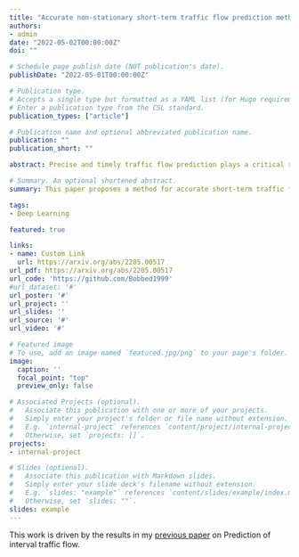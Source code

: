 ```yaml
---
title: "Accurate non-stationary short-term traffic flow prediction method"
authors:
- admin
date: "2022-05-02T00:00:00Z"
doi: ""

# Schedule page publish date (NOT publication's date).
publishDate: "2022-05-01T00:00:00Z"

# Publication type.
# Accepts a single type but formatted as a YAML list (for Hugo requirements).
# Enter a publication type from the CSL standard.
publication_types: ["article"]

# Publication name and optional abbreviated publication name.
publication: ""
publication_short: ""

abstract: Precise and timely traffic flow prediction plays a critical role in developing intelligent transportation systems and has attracted considerable attention in recent decades. Despite the significant progress in this area brought by deep learning, challenges remain. Traffic flows usually change dramatically in a short period, which prevents the current methods from accurately capturing the future trend and likely causes the over-fitting problem, leading to unsatisfied accuracy. To this end, this paper proposes a Long Short-Term Memory (LSTM) based method that can forecast the short-term traffic flow precisely and avoid local optimum problems during training. Specifically, instead of using the non-stationary raw traffic data directly, we first decompose them into sub-components, where each one is less noisy than the original input. Afterward, Sample Entropy (SE) is employed to merge similar components to reduce the computation cost. The merged features are fed into the LSTM, and we then introduce a spatiotemporal module to consider the neighboring relationships in the recombined signals to avoid strong autocorrelation. During training, we utilize the Grey Wolf Algorithm (GWO) to optimize the parameters of LSTM, which overcome the overfitting issue. We conduct the experiments on a UK public highway traffic flow dataset, and the results show that the proposed method performs favorably against other state-of-the-art methods with better adaption performance on extreme outliers, delay effects, and trend-changing responses.

# Summary. An optional shortened abstract.
summary: This paper proposes a method for accurate short-term traffic flow prediction.

tags:
- Deep Learning

featured: true

links:
- name: Custom Link
  url: https://arxiv.org/abs/2205.00517
url_pdf: https://arxiv.org/abs/2205.00517
url_code: 'https://github.com/Bobbed1999'
#url_dataset: '#'
url_poster: '#'
url_project: ''
url_slides: ''
url_source: '#'
url_video: '#'

# Featured image
# To use, add an image named `featured.jpg/png` to your page's folder. 
image:
  caption: ''
  focal_point: "top"
  preview_only: false

# Associated Projects (optional).
#   Associate this publication with one or more of your projects.
#   Simply enter your project's folder or file name without extension.
#   E.g. `internal-project` references `content/project/internal-project/index.md`.
#   Otherwise, set `projects: []`.
projects:
- internal-project

# Slides (optional).
#   Associate this publication with Markdown slides.
#   Simply enter your slide deck's filename without extension.
#   E.g. `slides: "example"` references `content/slides/example/index.md`.
#   Otherwise, set `slides: ""`.
slides: example
---
```


This work is driven by the results in my [previous paper](/publication/conference-paper/) on Prediction of interval traffic flow.

